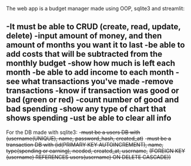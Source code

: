 The web app is a budget manager made using OOP, sqlite3 and streamlit:

-It must be able to CRUD (create, read, update, delete)
-input amount of money, and then amount of months you want it to last
-be able to add costs that will be subtracted from the monthly budget
-show how much is left each month
-be able to add income to each month
-see what transactions you've made
-remove transactions
-know if transaction was good or bad (green or red)
-count number of good and bad spending
-show any type of chart that shows spending
-ust be able to clear all info
-----------------------------------------------------------
For the DB made with sqlite3:
-~~must be a users DB with (username(UNIQUE), name, password_hash, created_at)~~
-~~must be a transaction DB with (id(PRIMARY KEY AUTOINCREMENT), name, type(spending or earning), needed, created_at, username,~~
                                ~~(FOREIGN KEY (username) REFERENCES users(username) ON DELETE CASCADE))~~
